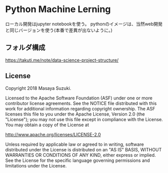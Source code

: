 
Python Machine Lerning 
===================================

ローカル開発はjupyter notebookを使う。
pythonのイメージは、当然web開発と同じバージョンを使う(本番で差異が出ないように。)

## フォルダ構成

https://takuti.me/note/data-science-project-structure/

License
-------

Copyright 2018 Masaya Suzuki.

Licensed to the Apache Software Foundation (ASF) under one or more contributor
license agreements.  See the NOTICE file distributed with this work for
additional information regarding copyright ownership.  The ASF licenses this
file to you under the Apache License, Version 2.0 (the "License"); you may not
use this file except in compliance with the License.  You may obtain a copy of
the License at

http://www.apache.org/licenses/LICENSE-2.0

Unless required by applicable law or agreed to in writing, software
distributed under the License is distributed on an "AS IS" BASIS, WITHOUT
WARRANTIES OR CONDITIONS OF ANY KIND, either express or implied.  See the
License for the specific language governing permissions and limitations under
the License.
